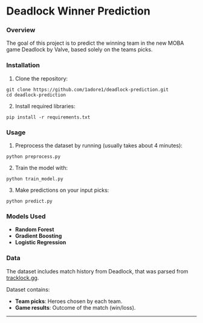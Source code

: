 # **Deadlock Winner Prediction**

### Overview

The goal of this project is to predict the winning team in the new MOBA game Deadlock by Valve, based solely on the teams picks.

### Installation

1. Clone the repository:
```
git clone https://github.com/1adore1/deadlock-prediction.git
cd deadlock-prediction
```
2. Install required libraries:
```
pip install -r requirements.txt
```

### Usage

1. Preprocess the dataset by running (usually takes about 4 minutes):
```
python preprocess.py
```
2. Train the model with:
```
python train_model.py
```
3. Make predictions on your input picks:
```
python predict.py
```

### Models Used

* **Random Forest**
* **Gradient Boosting**
* **Logistic Regression**

### Data

The dataset includes match history from Deadlock, that was parsed from [tracklock.gg](https://tracklock.gg).

Dataset contains:

* **Team picks**: Heroes chosen by each team.
* **Game results**: Outcome of the match (win/loss).
---
